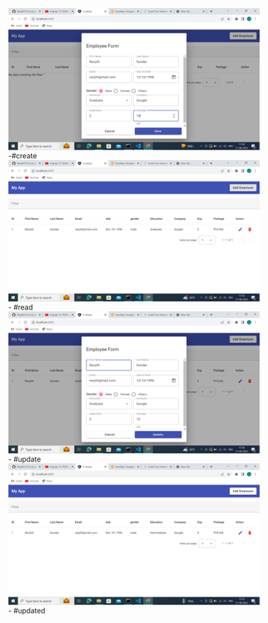 ![Alt text](image.png) -#create
![Alt text](image-1.png) - #read
![Alt text](image-2.png) - #update
![Alt text](image-3.png) - #updated
